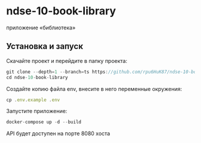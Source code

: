 # ndse-10-book-library
приложение «библиотека»  
## Установка и запуск
Скачайте проект и перейдите в папку проекта:  
```js
git clone --depth=1 --branch=ts https://github.com/rpu6HuK87/ndse-10-book-library.git
cd ndse-10-book-library
```
Создайте копию файла env, внесите в него переменные окружения:  
```js
cp .env.example .env
```
Запустите приложение:  
```js
docker-compose up -d --build
```
API будет доступен на порте 8080 хоста
